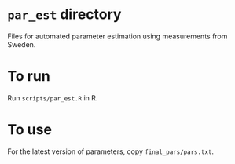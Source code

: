 # `par_est` directory
Files for automated parameter estimation using measurements from Sweden.

# To run
Run `scripts/par_est.R` in R.

# To use
For the latest version of parameters, copy `final_pars/pars.txt`.
